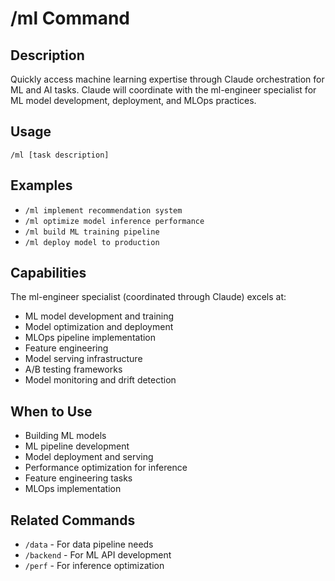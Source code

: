 # /ml Command

## Description
Quickly access machine learning expertise through Claude orchestration for ML and AI tasks. Claude will coordinate with the ml-engineer specialist for ML model development, deployment, and MLOps practices.

## Usage
```
/ml [task description]
```

## Examples
- `/ml implement recommendation system`
- `/ml optimize model inference performance`
- `/ml build ML training pipeline`
- `/ml deploy model to production`

## Capabilities
The ml-engineer specialist (coordinated through Claude) excels at:
- ML model development and training
- Model optimization and deployment
- MLOps pipeline implementation
- Feature engineering
- Model serving infrastructure
- A/B testing frameworks
- Model monitoring and drift detection

## When to Use
- Building ML models
- ML pipeline development
- Model deployment and serving
- Performance optimization for inference
- Feature engineering tasks
- MLOps implementation

## Related Commands
- `/data` - For data pipeline needs
- `/backend` - For ML API development
- `/perf` - For inference optimization
